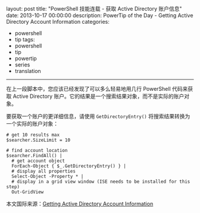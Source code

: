 layout: post
title: "PowerShell 技能连载 - 获取 Active Directory 账户信息"
date: 2013-10-17 00:00:00
description: PowerTip of the Day - Getting Active Directory Account Information
categories:
- powershell
- tip
tags:
- powershell
- tip
- powertip
- series
- translation
---
在上一段脚本中，您应该已经发现了可以多么轻易地用几行 PowerShell 代码来获取 Active Directory 账户。它的结果是一个搜索结果对象，而不是实际的账户对象。

要获取一个账户的更详细信息，请使用 `GetDirectoryEntry()` 将搜索结果转换为一个实际的账户对象：

	# get 10 results max
	$searcher.SizeLimit = 10
	
	# find account location
	$searcher.FindAll() | 
	  # get account object
	  ForEach-Object { $_.GetDirectoryEntry() } |
	  # display all properties
	  Select-Object -Property * |
	  # display in a grid view window (ISE needs to be installed for this step)
	  Out-GridView

<!--more-->

本文国际来源：[Getting Active Directory Account Information](http://community.idera.com/powershell/powertips/b/tips/posts/getting-active-directory-account-information)
